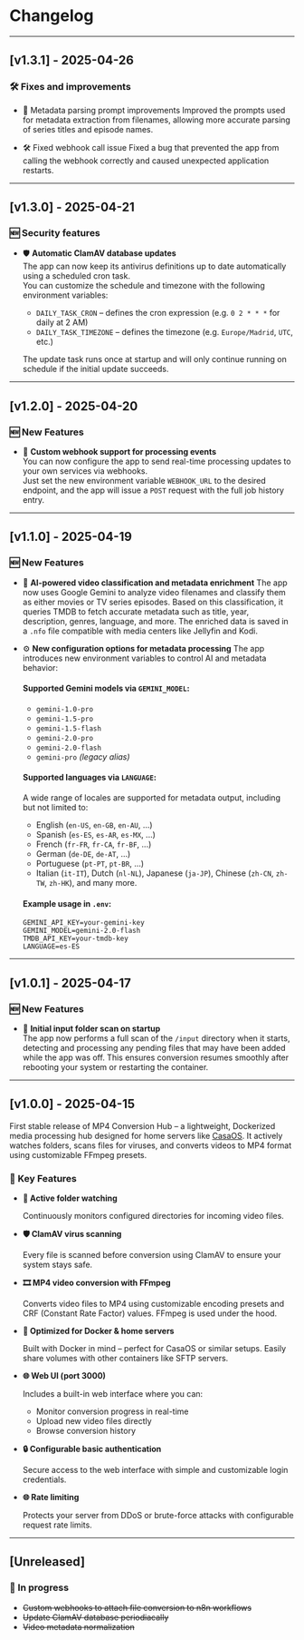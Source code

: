 # Changelog

---

## [v1.3.1] - 2025-04-26

### 🛠️ Fixes and improvements

- 📝 Metadata parsing prompt improvements
  Improved the prompts used for metadata extraction from filenames, allowing more accurate parsing of series titles and episode names.

- 🛠️ Fixed webhook call issue
  Fixed a bug that prevented the app from calling the webhook correctly and caused unexpected application restarts.

---

## [v1.3.0] - 2025-04-21

### 🆕 Security features

- 🛡️ **Automatic ClamAV database updates**  
  The app can now keep its antivirus definitions up to date automatically using a scheduled cron task.  
  You can customize the schedule and timezone with the following environment variables:
  
  - `DAILY_TASK_CRON` – defines the cron expression (e.g. `0 2 * * *` for daily at 2 AM)
  - `DAILY_TASK_TIMEZONE` – defines the timezone (e.g. `Europe/Madrid`, `UTC`, etc.)

  The update task runs once at startup and will only continue running on schedule if the initial update succeeds.

---

## [v1.2.0] - 2025-04-20

### 🆕 New Features

- 🔔 **Custom webhook support for processing events**  
  You can now configure the app to send real-time processing updates to your own services via webhooks.  
  Just set the new environment variable `WEBHOOK_URL` to the desired endpoint, and the app will issue a `POST` request with the full job history entry.

---

## [v1.1.0] - 2025-04-19

### 🆕 New Features

- 🤖 **AI-powered video classification and metadata enrichment**
  The app now uses Google Gemini to analyze video filenames and classify them as either movies or TV series episodes. Based on this classification, it queries TMDB to fetch accurate metadata such as title, year, description, genres, language, and more. The enriched data is saved in a `.nfo` file compatible with media centers like Jellyfin and Kodi.

- ⚙️ **New configuration options for metadata processing**
  The app introduces new environment variables to control AI and metadata behavior:

  #### Supported Gemini models via `GEMINI_MODEL`:
  - `gemini-1.0-pro`
  - `gemini-1.5-pro`
  - `gemini-1.5-flash`
  - `gemini-2.0-pro`
  - `gemini-2.0-flash`
  - `gemini-pro` _(legacy alias)_

  #### Supported languages via `LANGUAGE`:
  A wide range of locales are supported for metadata output, including but not limited to:
  - English (`en-US`, `en-GB`, `en-AU`, ...)
  - Spanish (`es-ES`, `es-AR`, `es-MX`, ...)
  - French (`fr-FR`, `fr-CA`, `fr-BF`, ...)
  - German (`de-DE`, `de-AT`, ...)
  - Portuguese (`pt-PT`, `pt-BR`, ...)
  - Italian (`it-IT`), Dutch (`nl-NL`), Japanese (`ja-JP`), Chinese (`zh-CN`, `zh-TW`, `zh-HK`), and many more.

  #### Example usage in `.env`:
  ```env
  GEMINI_API_KEY=your-gemini-key
  GEMINI_MODEL=gemini-2.0-flash
  TMDB_API_KEY=your-tmdb-key
  LANGUAGE=es-ES
  ```

---

## [v1.0.1] - 2025-04-17

### 🆕 New Features

- 📂 **Initial input folder scan on startup**  
  The app now performs a full scan of the `/input` directory when it starts, detecting and processing any pending files that may have been added while the app was off. This ensures conversion resumes smoothly after rebooting your system or restarting the container.

---

## [v1.0.0] - 2025-04-15

First stable release of MP4 Conversion Hub – a lightweight, Dockerized media processing hub designed for home servers like [CasaOS](https://www.casaos.io/). It actively watches folders, scans files for viruses, and converts videos to MP4 format using customizable FFmpeg presets.

### 🚀 Key Features

- **📂 Active folder watching**

  Continuously monitors configured directories for incoming video files.

- **🛡️ ClamAV virus scanning**

  Every file is scanned before conversion using ClamAV to ensure your system stays safe.

- **🎞️ MP4 video conversion with FFmpeg**

  Converts video files to MP4 using customizable encoding presets and CRF (Constant Rate Factor) values. FFmpeg is used under the hood.

- **🐳 Optimized for Docker & home servers**

  Built with Docker in mind – perfect for CasaOS or similar setups. Easily share volumes with other containers like SFTP servers.

- **🌐 Web UI (port 3000)**

  Includes a built-in web interface where you can:

  - Monitor conversion progress in real-time
  - Upload new video files directly
  - Browse conversion history

- **🔒 Configurable basic authentication**

  Secure access to the web interface with simple and customizable login credentials.

- **🌐 Rate limiting**

  Protects your server from DDoS or brute-force attacks with configurable request rate limits.

---

## [Unreleased]

### 🚧 In progress

- ~~Custom webhooks to attach file conversion to n8n workflows~~
- ~~Update ClamAV database periodiacally~~
- ~~Video metadata normalization~~
